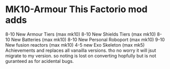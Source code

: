 # MK10-Armour This Factorio mod adds 
8-10 New Armour Tiers (max mk10)
8-10 New Shields Tiers (max mk10) 
8-10 New Batteries (max mk10)
8-10 New Personal Roboport (max mk10)
9-10 New fusion reactors (max mk10)
4-5 new Exo Skeleton (max mk5)
Achievements
and replaces all vanailla versions. tho no worry it will jsut migrate to my version. so noting is lost on converting hopfully but is not guranteed as for acidental bugs.